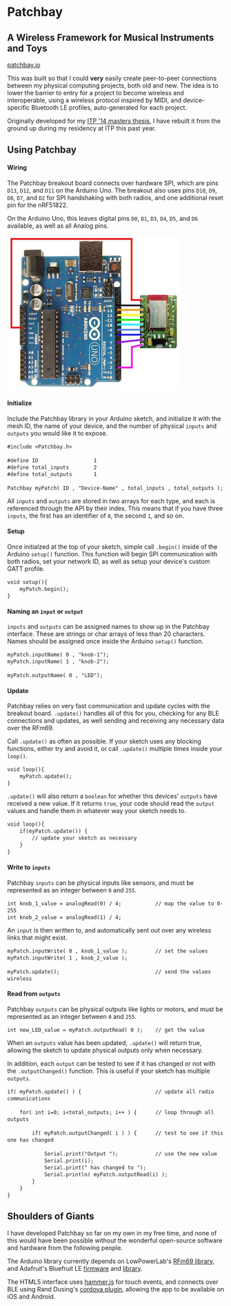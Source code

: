 # Patchbay

## A Wireless Framework for Musical Instruments and Toys

[patchbay.io](http://patchbay.io)

This was built so that I could <b>very</b> easily create peer-to-peer connections between my physical computing projects, both old and new. The idea is to lower the barrier to entry for a project to become wireless and interoperable, using a wireless protocol inspired by MIDI, and device-specific Bluetooth LE profiles, auto-generated for each project.

Originally developed for my [ITP '14 masters thesis](https://github.com/andysigler/patchbay-thesis-2014), I have rebuilt it from the ground up during my residency at ITP this past year.

## Using Patchbay

#### Wiring

The Patchbay breakout board connects over hardware SPI, which are pins `D13`, `D12`, and `D11` on the Arduino Uno. The breakout also uses pins `D10`, `D9`, `D8`, `D7`, and `D2` for SPI handshaking with both radios, and one additional reset pin for the nRF51822.

On the Arduino Uno, this leaves digital pins `D0`, `D1`, `D3`, `D4`, `D5`, and `D6` available, as well as all Analog pins.

![Patchbay Wiring](/hardware/patchbay_wiring_new.jpg?raw=true "Patchbay Wiring")

#### Initialize

Include the Patchbay library in your Arduino sketch, and initialize it with the mesh ID, the name of your device, and the number of physical `inputs` and `outputs` you would like it to expose.

```arduino
#include <Patchbay.h>

#define ID 					1
#define total_inputs 		2
#define total_outputs 		1

Patchbay myPatch( ID , "Device-Name" , total_inputs , total_outputs );
```

All `inputs` and `outputs` are stored in two arrays for each type, and each is referenced through the API by their index. This means that if you have three `inputs`, the first has an identifier of `0`, the second `1`, and so on.

#### Setup

Once initialzed at the top of your sketch, simple call `.begin()` inside of the Arduino `setup()` function. This function will begin SPI communication with both radios, set your network ID, as well as setup your device's custom GATT profile.

```arduino
void setup(){
	myPatch.begin();
}
```

#### Naming an `input` or `output`

`inputs` and `outputs` can be assigned names to show up in the Patchbay interface. These are strings or char arrays of less than 20 characters. Names should be assigned once inside the Arduino `setup()` function.

```arduino
myPatch.inputName( 0 , "knob-1");
myPatch.inputName( 1 , "knob-2");

myPatch.outputName( 0 , "LED");
```

#### Update

Patchbay relies on very fast communication and update cycles with the breakout board. `.update()` handles all of this for you, checking for any BLE connections and updates, as well sending and receiving any necessary data over the RFm69.

Call `.update()` as often as possible. If your sketch uses any blocking functions, either try and avoid it, or call `.update()` multiple times inside your `loop()`.

```arduino
void loop(){
	myPatch.update();
}
```

`.update()` will also return a `boolean` for whether this devices' `outputs` have received a new value. If it returns `true`, your code should read the `output` values and handle them in whatever way your sketch needs to.

```arduino
void loop(){
	if(myPatch.update()) {
		// update your sketch as necessary
	}
}
```

#### Write to `inputs`

Patchbay `inputs` can be physical inputs like sensors, and must be represented as an integer between `0` and `255`.

```arduino
int knob_1_value = analogRead(0) / 4;			// map the value to 0-255
int knob_2_value = analogRead(1) / 4;
```

An `input` is then written to, and automatically sent out over any wireless links that might exist.

```arduino
myPatch.inputWrite( 0 , knob_1_value );			// set the values
myPatch.inputWrite( 1 , knob_2_value );

myPatch.update();								// send the values wireless
```

#### Read from `outputs`

Patchbay `outputs` can be physical outputs like lights or motors, and must be represented as an integer between `0` and `255`.

```arduino
int new_LED_value = myPatch.outputRead( 0 );	// get the value
```

When an `outputs` value has been updated, `.update()` will return true, allowing the sketch to update physical outputs only when necessary.

In addition, each `output` can be tested to see if it has changed or not with the `.outputChanged()` function. This is useful if your sketch has multiple `outputs`.

```arduino
if( myPatch.update() ) {						// update all radio communications

	for( int i=0; i<total_outputs; i++ ) {		// loop through all outputs

		if( myPatch.outputChanged( i ) ) {		// test to see if this one has changed

			Serial.print("Output ");			// use the new value
			Serial.print(i);
			Serial.print(" has changed to ");
			Serial.println( myPatch.outputRead(i) );
		}
	}
}
```

## Shoulders of Giants

I have developed Patchbay so far on my own in my free time, and none of this would have been possible without the wonderful open-source software and hardware from the following people.

The Arduino library currently depends on LowPowerLab's [RFm69 library](https://github.com/lowpowerlab/rfm69), and Adafruit's Bluefruit LE [firmware](https://github.com/adafruit/Adafruit_BluefruitLE_Firmware) and [library](https://github.com/adafruit/Adafruit_BluefruitLE_nRF51).

The HTML5 interface uses [hammer.js](http://hammerjs.github.io/) for touch events, and connects over BLE using Rand Dusing's [cordova plugin](https://github.com/randdusing/BluetoothLE), allowing the app to be available on iOS and Android.
